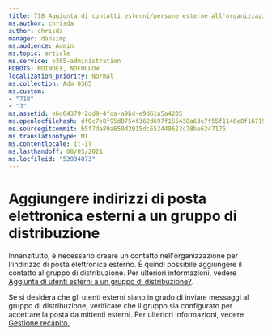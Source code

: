 ```yaml
---
title: 718 Aggiunta di contatti esterni/persone esterne all'organizzazione a una lista di distribuzione
ms.author: chrisda
author: chrisda
manager: dansimp
ms.audience: Admin
ms.topic: article
ms.service: o365-administration
ROBOTS: NOINDEX, NOFOLLOW
localization_priority: Normal
ms.collection: Adm_O365
ms.custom:
- "718"
- "3"
ms.assetid: e6d64379-2dd9-4fda-a9bd-e9d61a5a4205
ms.openlocfilehash: df0c7e8f95d0754f362d697f155438a63e7f55f1146e8f1671932c380186baf4
ms.sourcegitcommit: b5f7da89a650d2915dc652449623c78be6247175
ms.translationtype: MT
ms.contentlocale: it-IT
ms.lasthandoff: 08/05/2021
ms.locfileid: "53934873"
---
```

# <a name="add-external-email-addresses-to-a-distribution-group"></a>Aggiungere indirizzi di posta elettronica esterni a un gruppo di distribuzione

Innanzitutto, è necessario creare un contatto nell'organizzazione per l'indirizzo di posta elettronica esterno. È quindi possibile aggiungere il contatto al gruppo di distribuzione. Per ulteriori informazioni, vedere [Aggiunta di utenti esterni a un gruppo di distribuzione?](https://support.office.com/client/caa0f310-0bb7-48e3-8ad2-cb358b53bbba).

Se si desidera che gli utenti esterni siano in grado di inviare messaggi al gruppo di distribuzione, verificare che il gruppo sia configurato per accettare la posta da mittenti esterni. Per ulteriori informazioni, vedere [Gestione recapito.](https://technet.microsoft.com/library/bb124513.aspx#deliverymanagement)
